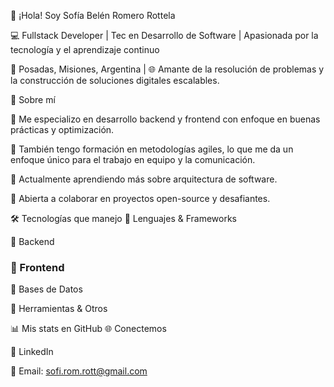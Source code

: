 🌟 ¡Hola! Soy Sofía Belén Romero Rottela

💻 Fullstack Developer | Tec en Desarrollo de Software | Apasionada por la tecnología y el aprendizaje continuo

📍 Posadas, Misiones, Argentina | 🌐 Amante de la resolución de problemas y la construcción de soluciones digitales escalables.

🚀 Sobre mí

🎯 Me especializo en desarrollo backend y frontend con enfoque en buenas prácticas y optimización.

🧠 También tengo formación en metodologías agiles, lo que me da un enfoque único para el trabajo en equipo y la comunicación.

🌱 Actualmente aprendiendo más sobre arquitectura de software.

🤝 Abierta a colaborar en proyectos open-source y desafiantes.

🛠️ Tecnologías que manejo 🔹 Lenguajes & Frameworks

🔹 Backend


### 🔹 Frontend


🔹 Bases de Datos



🔹 Herramientas & Otros


📊 Mis stats en GitHub
🌐 Conectemos

💼 LinkedIn

📧 Email: sofi.rom.rott@gmail.com
